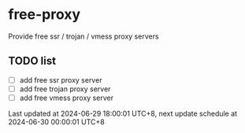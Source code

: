 
# free-proxy
Provide free ssr / trojan / vmess proxy servers


## TODO list
- [ ] add free ssr proxy server
- [ ] add free trojan proxy server
- [ ] add free vmess proxy server

Last updated at 2024-06-29 18:00:01 UTC+8, next update schedule at 2024-06-30 00:00:01 UTC+8

